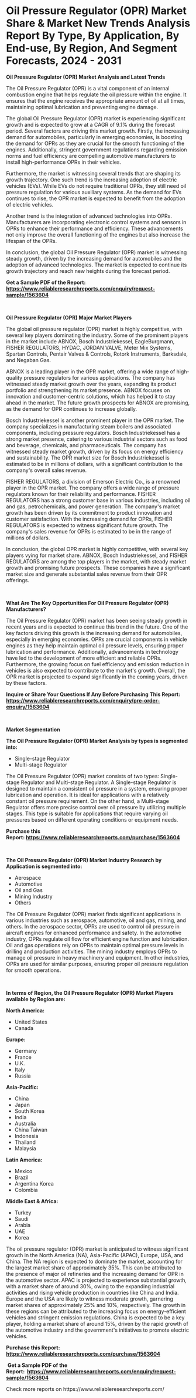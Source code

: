 <p><h1>Oil Pressure Regulator (OPR) Market Share & Market New Trends Analysis Report By Type, By Application, By End-use, By Region, And Segment Forecasts, 2024 - 2031</h1></p><p><strong>Oil Pressure Regulator (OPR) Market Analysis and Latest Trends</strong></p>
<p><p>The Oil Pressure Regulator (OPR) is a vital component of an internal combustion engine that helps regulate the oil pressure within the engine. It ensures that the engine receives the appropriate amount of oil at all times, maintaining optimal lubrication and preventing engine damage.</p><p>The global Oil Pressure Regulator (OPR) market is experiencing significant growth and is expected to grow at a CAGR of 9.1% during the forecast period. Several factors are driving this market growth. Firstly, the increasing demand for automobiles, particularly in emerging economies, is boosting the demand for OPRs as they are crucial for the smooth functioning of the engines. Additionally, stringent government regulations regarding emission norms and fuel efficiency are compelling automotive manufacturers to install high-performance OPRs in their vehicles.</p><p>Furthermore, the market is witnessing several trends that are shaping its growth trajectory. One such trend is the increasing adoption of electric vehicles (EVs). While EVs do not require traditional OPRs, they still need oil pressure regulation for various auxiliary systems. As the demand for EVs continues to rise, the OPR market is expected to benefit from the adoption of electric vehicles.</p><p>Another trend is the integration of advanced technologies into OPRs. Manufacturers are incorporating electronic control systems and sensors in OPRs to enhance their performance and efficiency. These advancements not only improve the overall functioning of the engines but also increase the lifespan of the OPRs.</p><p>In conclusion, the global Oil Pressure Regulator (OPR) market is witnessing steady growth, driven by the increasing demand for automobiles and the adoption of advanced technologies. The market is expected to continue its growth trajectory and reach new heights during the forecast period.</p></p>
<p><strong>Get a Sample PDF of the Report:&nbsp; <a href="https://www.reliableresearchreports.com/enquiry/request-sample/1563604">https://www.reliableresearchreports.com/enquiry/request-sample/1563604</a></strong></p>
<p>&nbsp;</p>
<p><strong>Oil Pressure Regulator (OPR) Major Market Players</strong></p>
<p><p>The global oil pressure regulator (OPR) market is highly competitive, with several key players dominating the industry. Some of the prominent players in the market include ABNOX, Bosch Industriekessel, EagleBurgmann, FISHER REGULATORS, HYDAC, JORDAN VALVE, Meter Mix Systems, Spartan Controls, Pentair Valves & Controls, Rotork Instruments, Barksdale, and Negaban Gas.</p><p>ABNOX is a leading player in the OPR market, offering a wide range of high-quality pressure regulators for various applications. The company has witnessed steady market growth over the years, expanding its product portfolio and strengthening its market presence. ABNOX focuses on innovation and customer-centric solutions, which has helped it to stay ahead in the market. The future growth prospects for ABNOX are promising, as the demand for OPR continues to increase globally.</p><p>Bosch Industriekessel is another prominent player in the OPR market. The company specializes in manufacturing steam boilers and associated components, including pressure regulators. Bosch Industriekessel has a strong market presence, catering to various industrial sectors such as food and beverage, chemicals, and pharmaceuticals. The company has witnessed steady market growth, driven by its focus on energy efficiency and sustainability. The OPR market size for Bosch Industriekessel is estimated to be in millions of dollars, with a significant contribution to the company's overall sales revenue.</p><p>FISHER REGULATORS, a division of Emerson Electric Co., is a renowned player in the OPR market. The company offers a wide range of pressure regulators known for their reliability and performance. FISHER REGULATORS has a strong customer base in various industries, including oil and gas, petrochemicals, and power generation. The company's market growth has been driven by its commitment to product innovation and customer satisfaction. With the increasing demand for OPRs, FISHER REGULATORS is expected to witness significant future growth. The company's sales revenue for OPRs is estimated to be in the range of millions of dollars.</p><p>In conclusion, the global OPR market is highly competitive, with several key players vying for market share. ABNOX, Bosch Industriekessel, and FISHER REGULATORS are among the top players in the market, with steady market growth and promising future prospects. These companies have a significant market size and generate substantial sales revenue from their OPR offerings.</p></p>
<p>&nbsp;</p>
<p><strong>What Are The Key Opportunities For Oil Pressure Regulator (OPR) Manufacturers?</strong></p>
<p><p>The Oil Pressure Regulator (OPR) market has been seeing steady growth in recent years and is expected to continue this trend in the future. One of the key factors driving this growth is the increasing demand for automobiles, especially in emerging economies. OPRs are crucial components in vehicle engines as they help maintain optimal oil pressure levels, ensuring proper lubrication and performance. Additionally, advancements in technology have led to the development of more efficient and reliable OPRs. Furthermore, the growing focus on fuel efficiency and emission reduction in vehicles is also expected to contribute to the market's growth. Overall, the OPR market is projected to expand significantly in the coming years, driven by these factors.</p></p>
<p><strong>Inquire or Share Your Questions If Any Before Purchasing This Report: <a href="https://www.reliableresearchreports.com/enquiry/pre-order-enquiry/1563604">https://www.reliableresearchreports.com/enquiry/pre-order-enquiry/1563604</a></strong></p>
<p>&nbsp;</p>
<p><strong>Market Segmentation</strong></p>
<p><strong>The Oil Pressure Regulator (OPR) Market Analysis by types is segmented into:</strong></p>
<p><ul><li>Single-stage Regulator</li><li>Multi-stage Regulator</li></ul></p>
<p><p>The Oil Pressure Regulator (OPR) market consists of two types: Single-stage Regulator and Multi-stage Regulator. A Single-stage Regulator is designed to maintain a consistent oil pressure in a system, ensuring proper lubrication and operation. It is ideal for applications with a relatively constant oil pressure requirement. On the other hand, a Multi-stage Regulator offers more precise control over oil pressure by utilizing multiple stages. This type is suitable for applications that require varying oil pressures based on different operating conditions or equipment needs.</p></p>
<p><strong>Purchase this Report:&nbsp;<a href="https://www.reliableresearchreports.com/purchase/1563604">https://www.reliableresearchreports.com/purchase/1563604</a></strong></p>
<p>&nbsp;</p>
<p><strong>The Oil Pressure Regulator (OPR) Market Industry Research by Application is segmented into:</strong></p>
<p><ul><li>Aerospace</li><li>Automotive</li><li>Oil and Gas</li><li>Mining Industry</li><li>Others</li></ul></p>
<p><p>The Oil Pressure Regulator (OPR) market finds significant applications in various industries such as aerospace, automotive, oil and gas, mining, and others. In the aerospace sector, OPRs are used to control oil pressure in aircraft engines for enhanced performance and safety. In the automotive industry, OPRs regulate oil flow for efficient engine function and lubrication. Oil and gas operations rely on OPRs to maintain optimal pressure levels in drilling and production activities. The mining industry employs OPRs to manage oil pressure in heavy machinery and equipment. In other industries, OPRs are used for similar purposes, ensuring proper oil pressure regulation for smooth operations.</p></p>
<p>&nbsp;</p>
<p><strong>In terms of Region, the Oil Pressure Regulator (OPR) Market Players available by Region are:</strong></p>
<p>
    <p> <strong> North America: </strong>
        <ul>
            <li>United States</li>
            <li>Canada</li>
        </ul>
        </p> 
    <p> <strong> Europe: </strong>
        <ul>
            <li>Germany</li>
            <li>France</li>
            <li>U.K.</li>
            <li>Italy</li>
            <li>Russia</li>
        </ul>
        </p> 
    <p> <strong> Asia-Pacific: </strong>
        <ul>
            <li>China</li>
            <li>Japan</li>
            <li>South Korea</li>
            <li>India</li>
            <li>Australia</li>
            <li>China Taiwan</li>
            <li>Indonesia</li>
            <li>Thailand</li>
            <li>Malaysia</li>
        </ul>
        </p> 
    <p> <strong> Latin America: </strong>
        <ul>
            <li>Mexico</li>
            <li>Brazil</li>
            <li>Argentina Korea</li>
            <li>Colombia</li>
        </ul>
        </p> 
    <p> <strong> Middle East & Africa: </strong>
        <ul>
            <li>Turkey</li>
            <li>Saudi</li>
            <li>Arabia</li>
            <li>UAE</li>
            <li>Korea</li>
        </ul>
    </p>
    </p>
<p><p>The oil pressure regulator (OPR) market is anticipated to witness significant growth in the North America (NA), Asia-Pacific (APAC), Europe, USA, and China. The NA region is expected to dominate the market, accounting for the largest market share of approximately 35%. This can be attributed to the presence of major oil refineries and the increasing demand for OPR in the automotive sector. APAC is projected to experience substantial growth, with a market share of around 30%, owing to the expanding industrial activities and rising vehicle production in countries like China and India. Europe and the USA are likely to witness moderate growth, garnering market shares of approximately 25% and 10%, respectively. The growth in these regions can be attributed to the increasing focus on energy-efficient vehicles and stringent emission regulations. China is expected to be a key player, holding a market share of around 15%, driven by the rapid growth of the automotive industry and the government's initiatives to promote electric vehicles.</p></p>
<p><strong>Purchase this Report: <a href="https://www.reliableresearchreports.com/purchase/1563604">https://www.reliableresearchreports.com/purchase/1563604</a></strong></p>
<p>&nbsp;<strong>Get a Sample PDF of the Report:&nbsp;&nbsp;<a href="https://www.reliableresearchreports.com/enquiry/request-sample/1563604">https://www.reliableresearchreports.com/enquiry/request-sample/1563604</a></strong></p>
<p><strong></strong></p>
<p>Check more reports on https://www.reliableresearchreports.com/</p>